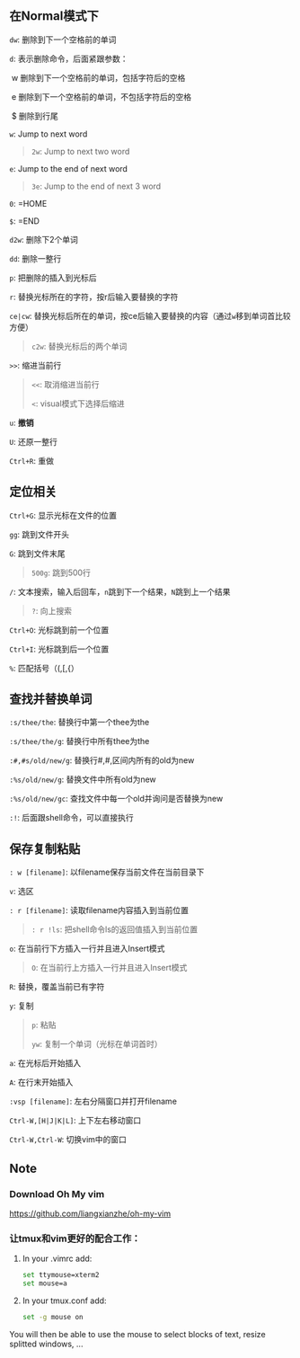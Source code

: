 ## 在Normal模式下

`dw`: 删除到下一个空格前的单词

`d`:  表示删除命令，后面紧跟参数：

​	w 删除到下一个空格前的单词，包括字符后的空格

​	e 删除到下一个空格前的单词，不包括字符后的空格

​	$ 删除到行尾

`w`: Jump to next word

> `2w`: Jump to next two word

`e`: Jump to the end of next word

> `3e`: Jump to the end of next 3 word

`0`: =HOME

`$`: =END

`d2w`: 删除下2个单词

`dd`: 删除一整行

`p`: 把删除的插入到光标后

`r`: 替换光标所在的字符，按r后输入要替换的字符

`ce|cw`: 替换光标后所在的单词，按ce后输入要替换的内容（通过`w`移到单词首比较方便）

> `c2w`: 替换光标后的两个单词

`>>`: 缩进当前行

> `<<`: 取消缩进当前行
>
> `<`: visual模式下选择后缩进

`u`: **撤销**

`U`: 还原一整行

`Ctrl+R`: 重做

## 定位相关

`Ctrl+G`: 显示光标在文件的位置

`gg`: 跳到文件开头

`G`: 跳到文件末尾

> `500g`: 跳到500行

`/`: 文本搜索，输入后回车，`n`跳到下一个结果，`N`跳到上一个结果  

> `?`: 向上搜索

`Ctrl+O`: 光标跳到前一个位置

`Ctrl+I`: 光标跳到后一个位置

`%`: 匹配括号（(,[,{）

## 查找并替换单词

`:s/thee/the`: 替换行中第一个thee为the

`:s/thee/the/g`: 替换行中所有thee为the

`:#,#s/old/new/g`: 替换行#,#,区间内所有的old为new

`:%s/old/new/g`: 替换文件中所有old为new

`:%s/old/new/gc`: 查找文件中每一个old并询问是否替换为new

`:!`: 后面跟shell命令，可以直接执行

## 保存复制粘贴

`: w [filename]`: 以filename保存当前文件在当前目录下

`v`: 选区

`: r [filename]`: 读取filename内容插入到当前位置

> `: r !ls`: 把shell命令ls的返回值插入到当前位置

`o`: 在当前行下方插入一行并且进入Insert模式

> `O`: 在当前行上方插入一行并且进入Insert模式

`R`: 替换，覆盖当前已有字符

`y`: 复制

> `p`: 粘贴
>
> `yw`: 复制一个单词（光标在单词首时）

`a`: 在光标后开始插入

`A`: 在行末开始插入

`:vsp [filename]`: 左右分隔窗口并打开filename

`Ctrl-W,[H|J|K|L]`: 上下左右移动窗口

`Ctrl-W,Ctrl-W`: 切换vim中的窗口

## Note

### Download Oh My vim

https://github.com/liangxianzhe/oh-my-vim

### 让tmux和vim更好的配合工作：

1. In your .vimrc add:
    ```bash
    set ttymouse=xterm2
    set mouse=a
    ```
2. In your tmux.conf add:
    ```bash
    set -g mouse on
    ```
You will then be able to use the mouse to select blocks of text, resize splitted windows, ...